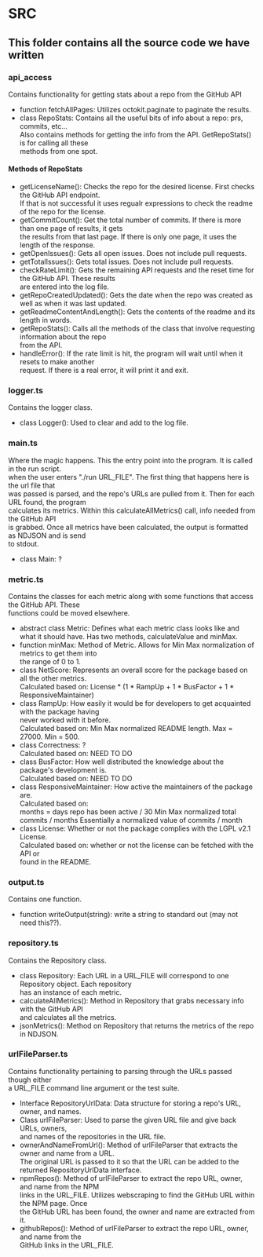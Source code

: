 # SRC

## This folder contains all the source code we have written

### api_access
Contains functionality for getting stats about a repo from the GitHub API
- function fetchAllPages: Utilizes octokit.paginate to paginate the results.
- class RepoStats: Contains all the useful bits of info about a repo: prs, commits, etc...   
Also contains methods for getting the info from the API. GetRepoStats() is for calling all these   
methods from one spot.
#### Methods of RepoStats
- getLicenseName(): Checks the repo for the desired license. First checks the GitHub API endpoint.  
If that is not successful it uses regualr expressions to check the readme of the repo for the license.
- getCommitCount(): Get the total number of commits. If there is more than one page of results, it gets  
the results from that last page. If there is only one page, it uses the length of the response.
- getOpenIssues(): Gets all open issues. Does not include pull requests.
- getTotalIssues(): Gets total issues. Does not include pull requests.
- checkRateLimit(): Gets the remaining API requests and the reset time for the GitHub API. These results  
are entered into the log file.
- getRepoCreatedUpdated(): Gets the date when the repo was created as well as when it was last updated.
- getReadmeContentAndLength(): Gets the contents of the readme and its length in words.
- getRepoStats(): Calls all the methods of the class that involve requesting information about the repo  
from the API.
- handleError(): If the rate limit is hit, the program will wait until when it resets to make another  
request. If there is a real error, it will print it and exit.

### logger.ts
Contains the logger class.
- class Logger(): Used to clear and add to the log file.

### main.ts
Where the magic happens. This the entry point into the program. It is called in the run script.  
when the user enters "./run URL_FILE". The first thing that happens here is the url file that   
was passed is parsed, and the repo's URLs are pulled from it. Then for each URL found, the program   
calculates its metrics. Within this calculateAllMetrics() call, info needed from the GitHub API   
is grabbed. Once all metrics have been calculated, the output is formatted as NDJSON and is send   
to stdout.
- class Main: ?


### metric.ts
Contains the classes for each metric along with some functions that access the GitHub API. These  
functions could be moved elsewhere.
- abstract class Metric: Defines what each metric class looks like and what it should have. 
Has two methods, calculateValue and minMax.
- function minMax: Method of Metric. Allows for Min Max normalization of metrics to get them into   
the range of 0 to 1.
- class NetScore: Represents an overall score for the package based on all the other metrics.  
Calculated based on: License * (1 * RampUp + 1 * BusFactor + 1 * ResponsiveMaintainer)
- class RampUp: How easily it would be for developers to get acquainted with the package having  
never worked with it before.  
Calculated based on: Min Max normalized README length. Max = 27000. Min = 500.
- class Correctness: ?  
Calculated based on: NEED TO DO
- class BusFactor: How well distributed the knowledge about the package's development is.  
Calculated based on: NEED TO DO
- class ResponsiveMaintainer: How active the maintainers of the package are.  
Calculated based on:   
months = days repo has been active / 30
Min Max normalized total commits / months
Essentially a normalized value of commits / month
- class License: Whether or not the package complies with the LGPL v2.1 License.  
Calculated based on: whether or not the license can be fetched with the API or   
found in the README.

### output.ts
Contains one function.
- function writeOutput(string): write a string to standard out (may not need this??).

### repository.ts
Contains the Repository class.
- class Repository: Each URL in a URL_FILE will correspond to one Repository object. Each repository  
has an instance of each metric.  
- calculateAllMetrics(): Method in Repository that grabs necessary info with the GitHub API   
and calculates all the metrics.
- jsonMetrics(): Method on Repository that returns the metrics of the repo in NDJSON.

### urlFileParser.ts
Contains functionality pertaining to parsing through the URLs passed though either     
a URL_FILE command line argument or the test suite.
- Interface RepositoryUrlData: Data structure for storing a repo's URL, owner, and names.
- Class urlFileParser: Used to parse the given URL file and give back URLs, owners,     
and names of the repositories in the URL file.
- ownerAndNameFromUrl(): Method of urlFileParser that extracts the owner and name from a URL.  
The original URL is passed to it so that the URL can be added to the returned RepositoryUrlData interface.  
- npmRepos(): Method of urlFileParser to extract the repo URL, owner, and name from the NPM     
links in the URL_FILE. Utilizes webscraping to find the GitHub URL within the NPM page. Once  
the GitHub URL has been found, the owner and name are extracted from it.
- githubRepos(): Method of urlFileParser to extract the repo URL, owner, and name from the      
GitHub links in the URL_FILE.




